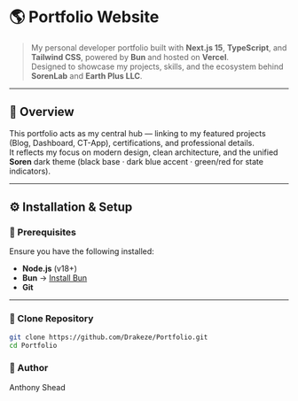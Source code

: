 # 🌎 Portfolio Website

> My personal developer portfolio built with **Next.js 15**, **TypeScript**, and **Tailwind CSS**, powered by **Bun** and hosted on **Vercel**.  
> Designed to showcase my projects, skills, and the ecosystem behind **SorenLab** and **Earth Plus LLC**.

---

## 🧠 Overview

This portfolio acts as my central hub — linking to my featured projects (Blog, Dashboard, CT-App), certifications, and professional details.  
It reflects my focus on modern design, clean architecture, and the unified **Soren** dark theme (black base · dark blue accent · green/red for state indicators).  

---

## ⚙️ Installation & Setup

### 🔹 Prerequisites
Ensure you have the following installed:
- **Node.js** (v18+)
- **Bun** → [Install Bun](https://bun.sh/)
- **Git**

---

### 🔹 Clone Repository
```bash
git clone https://github.com/Drakeze/Portfolio.git
cd Portfolio
```
### 👤 Author

Anthony Shead
